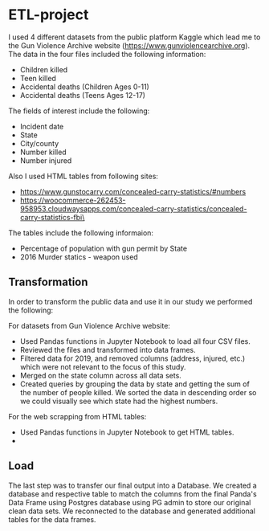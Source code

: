 # ETL-project


I used 4 different datasets from the public platform Kaggle which lead me to the Gun Violence Archive website (https://www.gunviolencearchive.org). 
The data in the four files included the following information:

*	Children killed
*	Teen killed
*	Accidental deaths (Children Ages 0-11)
*   Accidental deaths (Teens Ages 12-17)

The fields of interest include the following:

*	Incident date
*	State
*	City/county
*	Number killed
*	Number injured
 
Also I used HTML tables from following sites:
*   https://www.gunstocarry.com/concealed-carry-statistics/#numbers
*   https://woocommerce-262453-958953.cloudwaysapps.com/concealed-carry-statistics/concealed-carry-statistics-fbi\

The tables include the following informaion:
*   Percentage of population with gun permit by State
*   2016 Murder statics - weapon used

## Transformation 

In order to transform the public data and use it in our study we performed the following:

For datasets from Gun Violence Archive website:
* Used Pandas functions in Jupyter Notebook to load all four CSV files.
* Reviewed the files and transformed into data frames.
* Filtered data for 2019, and removed columns (address, injured, etc.) which were not    relevant to the focus of this study.
* Merged on the state column across all data sets. 
* Created queries by grouping the data by state and getting the sum of the number of people killed. We sorted the data in descending order so we could visually see which state had the highest numbers.

For the web scrapping from HTML tables:
* Used Pandas functions in Jupyter Notebook to get HTML tables. 
* 

## Load
The last step was to transfer our final output into a Database. We created a database and respective table to match the columns from the final Panda's Data Frame using Postgres database using PG admin to store our original clean data sets. We reconnected to the database and generated additional tables for the data frames. 


